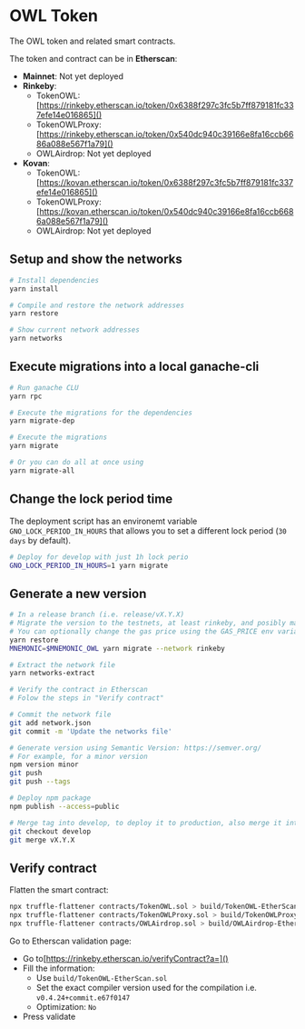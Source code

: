# OWL Token
The OWL token and related smart contracts.

The token and contract can be in **Etherscan**:

* **Mainnet**: Not yet deployed
* **Rinkeby**:
  * TokenOWL: [https://rinkeby.etherscan.io/token/0x6388f297c3fc5b7ff879181fc337efe14e016865]()
  * TokenOWLProxy: [https://rinkeby.etherscan.io/token/0x540dc940c39166e8fa16ccb6686a088e567f1a79]()
  * OWLAirdrop: Not yet deployed
* **Kovan**:
  * TokenOWL: [https://kovan.etherscan.io/token/0x6388f297c3fc5b7ff879181fc337efe14e016865]()
  * TokenOWLProxy: [https://kovan.etherscan.io/token/0x540dc940c39166e8fa16ccb6686a088e567f1a79]()
  * OWLAirdrop: Not yet deployed
  

## Setup and show the networks
```bash
# Install dependencies
yarn install

# Compile and restore the network addresses
yarn restore

# Show current network addresses
yarn networks
```

## Execute migrations into a local ganache-cli
```bash
# Run ganache CLU
yarn rpc

# Execute the migrations for the dependencies
yarn migrate-dep

# Execute the migrations
yarn migrate

# Or you can do all at once using
yarn migrate-all
```

## Change the lock period time
The deployment script has an environemt variable `GNO_LOCK_PERIOD_IN_HOURS` that 
allows you to set a different lock period (`30 days` by default).

```bash
# Deploy for develop with just 1h lock perio
GNO_LOCK_PERIOD_IN_HOURS=1 yarn migrate
```

## Generate a new version
```bash
# In a release branch (i.e. release/vX.Y.X)
# Migrate the version to the testnets, at least rinkeby, and posibly mainnet
# You can optionally change the gas price using the GAS_PRICE env variable
yarn restore
MNEMONIC=$MNEMONIC_OWL yarn migrate --network rinkeby

# Extract the network file
yarn networks-extract

# Verify the contract in Etherscan
# Folow the steps in "Verify contract"

# Commit the network file
git add network.json
git commit -m 'Update the networks file'

# Generate version using Semantic Version: https://semver.org/
# For example, for a minor version
npm version minor
git push
git push --tags

# Deploy npm package
npm publish --access=public

# Merge tag into develop, to deploy it to production, also merge it into master
git checkout develop
git merge vX.Y.X
```

## Verify contract
Flatten the smart contract:
```bash
npx truffle-flattener contracts/TokenOWL.sol > build/TokenOWL-EtherScan.sol
npx truffle-flattener contracts/TokenOWLProxy.sol > build/TokenOWLProxy-EtherScan.sol
npx truffle-flattener contracts/OWLAirdrop.sol > build/OWLAirdrop-EtherScan.sol
```

Go to Etherscan validation page:
* Go to[https://rinkeby.etherscan.io/verifyContract?a=]()
* Fill the information:
  * Use `build/TokenOWL-EtherScan.sol`
  * Set the exact compiler version used for the compilation i.e. `v0.4.24+commit.e67f0147`
  * Optimization: `No`
* Press validate